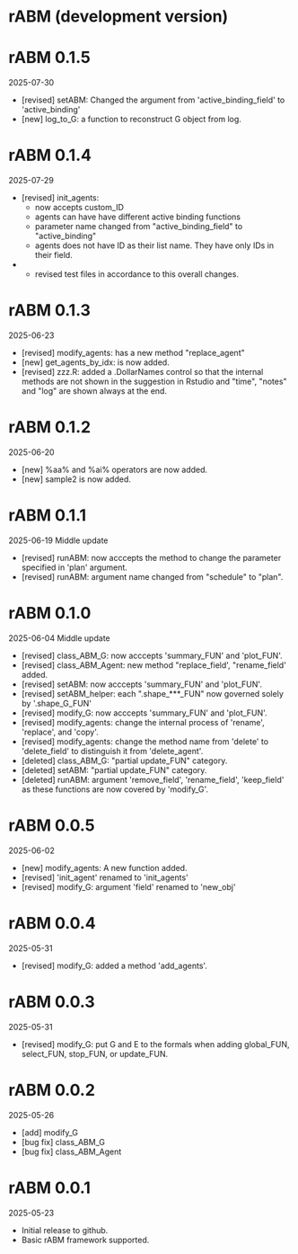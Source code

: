 # rABM (development version)

# rABM 0.1.5
2025-07-30
* [revised] setABM: Changed the argument from 'active_binding_field' to 'active_binding'
* [new] log_to_G: a function to reconstruct G object from log.


# rABM 0.1.4
2025-07-29
* [revised] init_agents: 
    - now accepts custom_ID
    - agents can have have different active binding functions
    - parameter name changed from "active_binding_field" to "active_binding"
    - agents does not have ID as their list name. They have only IDs in their field.
* - revised test files in accordance to this overall changes.
    

# rABM 0.1.3
2025-06-23
* [revised] modify_agents: has a new method "replace_agent"
* [new] get_agents_by_idx: is now added.
* [revised] zzz.R: added a .DollarNames control so that the internal methods are
not shown in the suggestion in Rstudio and "time", "notes" and "log" are shown always at the end.

# rABM 0.1.2
2025-06-20
* [new] %aa% and %ai% operators are now added.
* [new] sample2 is now added.

# rABM 0.1.1
2025-06-19
Middle update
* [revised] runABM: now acccepts the method to change the parameter specified in 'plan' argument.
* [revised] runABM: argument name changed from "schedule" to "plan".

# rABM 0.1.0
2025-06-04
Middle update
* [revised] class_ABM_G: now acccepts 'summary_FUN' and 'plot_FUN'.
* [revised] class_ABM_Agent: new method "replace_field', "rename_field' added. 
* [revised] setABM: now acccepts 'summary_FUN' and 'plot_FUN'.
* [revised] setABM_helper: each ".shape_***_FUN" now governed solely by '.shape_G_FUN'
* [revised] modify_G: now acccepts 'summary_FUN' and 'plot_FUN'.
* [revised] modify_agents: change the internal process of 'rename', 'replace', and 'copy'. 
* [revised] modify_agents: change the method name from 'delete' to 'delete_field' to distinguish it from 'delete_agent'.
* [deleted] class_ABM_G: "partial update_FUN" category. 
* [deleted] setABM:  "partial update_FUN" category.
* [deleted] runABM: argument 'remove_field', 'rename_field', 'keep_field' 
as these functions are now covered by 'modify_G'.

# rABM 0.0.5
2025-06-02
* [new] modify_agents: A new function added.
* [revised] 'init_agent' renamed to 'init_agents'
* [revised] modify_G: argument 'field' renamed to 'new_obj'

# rABM 0.0.4
2025-05-31
* [revised] modify_G: added a method 'add_agents'.

# rABM 0.0.3
2025-05-31
* [revised] modify_G: put G and E to the formals when adding global_FUN, select_FUN, stop_FUN, or update_FUN.

# rABM 0.0.2
2025-05-26
* [add] modify_G
* [bug fix] class_ABM_G
* [bug fix] class_ABM_Agent

# rABM 0.0.1
2025-05-23
* Initial release to github.
* Basic rABM framework supported.
